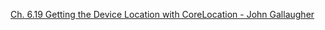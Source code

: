 [Ch. 6.19 Getting the Device Location with CoreLocation - John Gallaugher](https://youtu.be/DwqGRxzCrvQ?si=gjmtTR3Klsn_qtu4)
